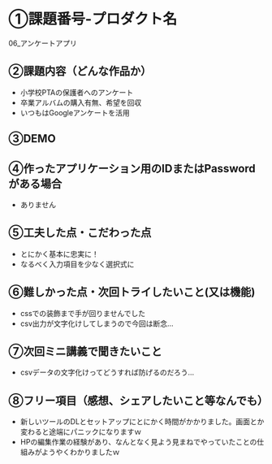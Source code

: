 # ①課題番号-プロダクト名

06_アンケートアプリ

## ②課題内容（どんな作品か）

- 小学校PTAの保護者へのアンケート
- 卒業アルバムの購入有無、希望を回収
- いつもはGoogleアンケートを活用

## ③DEMO



## ④作ったアプリケーション用のIDまたはPasswordがある場合

- ありません

## ⑤工夫した点・こだわった点

- とにかく基本に忠実に！
- なるべく入力項目を少なく選択式に

## ⑥難しかった点・次回トライしたいこと(又は機能)

- cssでの装飾まで手が回りませんでした
- csv出力が文字化けしてしまうので今回は断念…

## ⑦次回ミニ講義で聞きたいこと

- csvデータの文字化けってどうすれば防げるのだろう…

## ⑧フリー項目（感想、シェアしたいこと等なんでも）

- 新しいツールのDLとセットアップにとにかく時間がかかりました。画面とか変わると途端にパニックになりますｗ
- HPの編集作業の経験があり、なんとなく見よう見まねでやっていたことの仕組みがようやくわかりましたｗ
